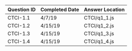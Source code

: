 Question ID | Completed Date | Answer Location
------------|------------|----------------
CTCI-1.1 | 4/7/19 | CTCI/q1_1.js
CTCI-1.2 | 4/15/19 | CTCI/q1_2.js
CTCI-1.3 | 4/15/19 | CTCI/q1_3.js
CTCI-1.4 | 4/15/19 | CTCI/q1_4.js
